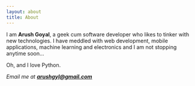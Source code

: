 ```yaml
---
layout: about
title: About 
---
```


I am **Arush Goyal**, a geek cum software developer who likes to tinker with new technologies. I have meddled with web development, mobile applications, machine learning and electronics and I am not stopping anytime soon...

Oh, and I love Python.

*Email me at **arushgyl@gmail.com***